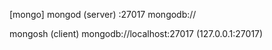 [mongo]
mongod (server)
:27017
mongodb://

mongosh (client)
mongodb://localhost:27017 (127.0.0.1:27017)